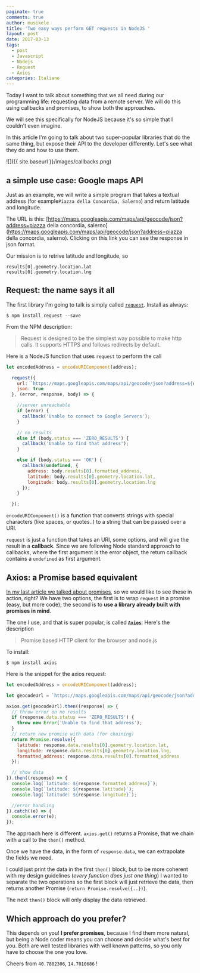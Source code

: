 ```yaml
---
paginate: true
comments: true
author: musikele
title: 'Two easy ways perform GET requests in NodeJS '
layout: post
date: 2017-03-13
tags:
  - post
  - Javascript
  - Nodejs
  - Request
  - Axios
categories: Italiano
---
```

Today I want to talk about something that we all need during our programming life: requesting data from a remote server. We will do this using callbacks and promises, to show both the approaches.

We will see this specifically for NodeJS because it's so simple that I couldn't even imagine.

In this article I'm going to talk about two super-popular libraries that do the same thing, but expose their API to the developer differently. Let's see what they do and how to use them.

![]({{ site.baseurl }}/images/callbacks.png)

## a simple use case: Google maps API

Just as an example, we will write a simple program that takes a textual address (for example`Piazza della Concordia, Salerno`) and return latitude and longitude.

The URL is this: [https://maps.googleapis.com/maps/api/geocode/json?address=piazza della concordia, salerno](https://maps.googleapis.com/maps/api/geocode/json?address=piazza della concordia, salerno).  Clicking on this link you can see the response in json format.

Our mission is to retrive latitude and longitude, so

```
results[0].geometry.location.lat
results[0].geometry.location.lng
```

## Request: the name says it all

The first library I'm going to talk is simply called [`request`](https://www.npmjs.com/package/request). Install as always:

```shell
$ npm install request --save
```

From the NPM description:

> Request is designed to be the simplest way possible to make http calls. It supports HTTPS and follows redirects by default.

Here is a NodeJS function that uses `request` to perform the call

```javascript
let encodedAddress = encodeURIComponent(address);

  request({
    url: `https://maps.googleapis.com/maps/api/geocode/json?address=${encodedAddress}`,
    json: true
  }, (error, response, body) => {

    //server unreachable
    if (error) { 
      callback('Unable to connect to Google Servers');
    }

    // no results 
    else if (body.status === 'ZERO_RESULTS') {
      callback('Unable to find that address');
    }

    else if (body.status === 'OK') {
      callback(undefined, {
        address: body.results[0].formatted_address,
        latitude: body.results[0].geometry.location.lat,
        longitude: body.results[0].geometry.location.lng
      });
    }

  });
```

`encodeURIComponent()` is a function that converts strings with special characters (like spaces, or quotes..) to a string that can be passed over a URI.

`request` is just a function that takes an URI, some options, and will give the result in a **callback**. Since we are following Node standard approach to callbacks, where the first argument is the error object, the return callback contains a `undefined` as first argument.

## Axios: a Promise based equivalent

[In my last article we talked about promises](https://michelenasti.com/2017/03/12/js-promises-description-pros-cons-of-this-es6-construct.html), so we would like to see these in action, right? We have two options, the first is to wrap `request` in a promise (easy, but more code); the second is to **use a library already built with promises in mind**.

The one I use, and that is super popular, is called **[`Axios`](https://www.npmjs.com/package/axios)**: Here's the description

> Promise based HTTP client for the browser and node.js

To install:

```shell
$ npm install axios
```

Here is the snippet for the axios request:

```javascript
let encodedAddress = encodeURIComponent(address);

let geocodeUrl = `https://maps.googleapis.com/maps/api/geocode/json?address=${encodedAddress}`;

axios.get(geocodeUrl).then((response) => {
  // throw error on no results
  if (response.data.status === 'ZERO_RESULTS') {
    throw new Error('Unable to find that address');
  }
  // return new promise with data (for chaining)
  return Promise.resolve({
    latitude: response.data.results[0].geometry.location.lat,
    longitude: response.data.results[0].geometry.location.lng,
    formatted_address: response.data.results[0].formatted_address
  });

  // show data
}).then((response) => {
  console.log(`latitude: ${response.formatted_address}`);
  console.log(`latitude: ${response.latitude}`);
  console.log(`latitude: ${response.longitude}`);

  //error handling 
}).catch((e) => {
  console.error(e);
}); 
```

The approach here is different. `axios.get()` returns a Promise, that we chain with a call to the `then()` method.

Once we have the data, in the form of `response.data`, we can extrapolate the fields we need.

I could just print the data in the first `then()` block, but to be more coherent with my design guidelines (_every function does just one thing_) I wanted to separate the two operations so the first block will just retrieve the data, then returns another Promise (`return Promise.resolve({..})`).

The next `then()` block will only display the data retrieved.

## Which approach do you prefer?

This depends on you! **I prefer promises**, because I find them more natural, but being a Node coder means you can choose and decide what's best for you. Both are well tested libraries with well known patterns, so you only have to choose the one you love.

Cheers from `40.7802306`, `14.7010686` !